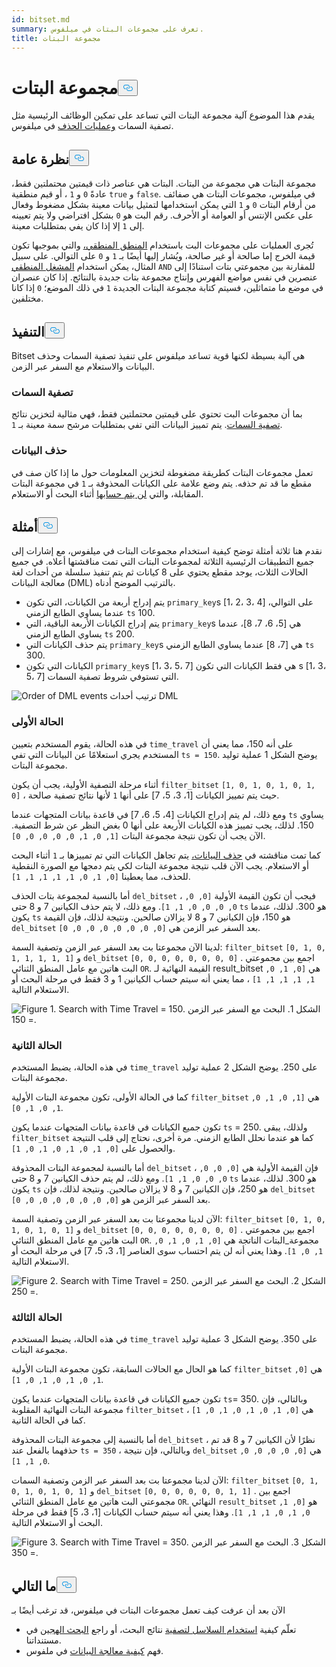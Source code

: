 ```yaml
---
id: bitset.md
summary: تعرف على مجموعات البتات في ميلفوس.
title: مجموعة البتات
---
```


<h1 id="Bitset" class="common-anchor-header">مجموعة البتات<button data-href="#Bitset" class="anchor-icon" translate="no">
      <svg translate="no"
        aria-hidden="true"
        focusable="false"
        height="20"
        version="1.1"
        viewBox="0 0 16 16"
        width="16"
      >
        <path
          fill="#0092E4"
          fill-rule="evenodd"
          d="M4 9h1v1H4c-1.5 0-3-1.69-3-3.5S2.55 3 4 3h4c1.45 0 3 1.69 3 3.5 0 1.41-.91 2.72-2 3.25V8.59c.58-.45 1-1.27 1-2.09C10 5.22 8.98 4 8 4H4c-.98 0-2 1.22-2 2.5S3 9 4 9zm9-3h-1v1h1c1 0 2 1.22 2 2.5S13.98 12 13 12H9c-.98 0-2-1.22-2-2.5 0-.83.42-1.64 1-2.09V6.25c-1.09.53-2 1.84-2 3.25C6 11.31 7.55 13 9 13h4c1.45 0 3-1.69 3-3.5S14.5 6 13 6z"
        ></path>
      </svg>
    </button></h1><p>يقدم هذا الموضوع آلية مجموعة البتات التي تساعد على تمكين الوظائف الرئيسية مثل تصفية السمات <a href="https://milvus.io/blog/2022-02-07-how-milvus-deletes-streaming-data-in-distributed-cluster.md">وعمليات الحذف</a> في ميلفوس.</p>
<h2 id="Overview" class="common-anchor-header">نظرة عامة<button data-href="#Overview" class="anchor-icon" translate="no">
      <svg translate="no"
        aria-hidden="true"
        focusable="false"
        height="20"
        version="1.1"
        viewBox="0 0 16 16"
        width="16"
      >
        <path
          fill="#0092E4"
          fill-rule="evenodd"
          d="M4 9h1v1H4c-1.5 0-3-1.69-3-3.5S2.55 3 4 3h4c1.45 0 3 1.69 3 3.5 0 1.41-.91 2.72-2 3.25V8.59c.58-.45 1-1.27 1-2.09C10 5.22 8.98 4 8 4H4c-.98 0-2 1.22-2 2.5S3 9 4 9zm9-3h-1v1h1c1 0 2 1.22 2 2.5S13.98 12 13 12H9c-.98 0-2-1.22-2-2.5 0-.83.42-1.64 1-2.09V6.25c-1.09.53-2 1.84-2 3.25C6 11.31 7.55 13 9 13h4c1.45 0 3-1.69 3-3.5S14.5 6 13 6z"
        ></path>
      </svg>
    </button></h2><p>مجموعة البتات هي مجموعة من البتات. البتات هي عناصر ذات قيمتين محتملتين فقط، عادةً <code translate="no">0</code> و <code translate="no">1</code> ، أو قيم منطقية <code translate="no">true</code> و <code translate="no">false</code>. في ميلفوس، مجموعات البتات هي صفائف من أرقام البتات <code translate="no">0</code> و <code translate="no">1</code> التي يمكن استخدامها لتمثيل بيانات معينة بشكل مضغوط وفعال على عكس الإنتس أو العوامة أو الأحرف. رقم البت هو <code translate="no">0</code> بشكل افتراضي ولا يتم تعيينه إلى <code translate="no">1</code> إلا إذا كان يفي بمتطلبات معينة.</p>
<p>تُجرى العمليات على مجموعات البت باستخدام <a href="/docs/ar/v2.5.x/boolean.md">المنطق المنطقي،</a> والتي بموجبها تكون قيمة الخرج إما صالحة أو غير صالحة، ويُشار إليها أيضًا بـ <code translate="no">1</code> و <code translate="no">0</code> على التوالي. على سبيل المثال، يمكن استخدام <a href="https://milvus.io/docs/v2.1.x/boolean.md#Logical-operators">المشغل المنطقي</a> <code translate="no">AND</code> للمقارنة بين مجموعتي بتات استنادًا إلى عنصرين في نفس مواضع الفهرس وإنتاج مجموعة بتات جديدة بالنتائج. إذا كان عنصران في موضع ما متماثلين، فسيتم كتابة مجموعة البتات الجديدة <code translate="no">1</code> في ذلك الموضع؛ <code translate="no">0</code> إذا كانا مختلفين.</p>
<h2 id="Implementation" class="common-anchor-header">التنفيذ<button data-href="#Implementation" class="anchor-icon" translate="no">
      <svg translate="no"
        aria-hidden="true"
        focusable="false"
        height="20"
        version="1.1"
        viewBox="0 0 16 16"
        width="16"
      >
        <path
          fill="#0092E4"
          fill-rule="evenodd"
          d="M4 9h1v1H4c-1.5 0-3-1.69-3-3.5S2.55 3 4 3h4c1.45 0 3 1.69 3 3.5 0 1.41-.91 2.72-2 3.25V8.59c.58-.45 1-1.27 1-2.09C10 5.22 8.98 4 8 4H4c-.98 0-2 1.22-2 2.5S3 9 4 9zm9-3h-1v1h1c1 0 2 1.22 2 2.5S13.98 12 13 12H9c-.98 0-2-1.22-2-2.5 0-.83.42-1.64 1-2.09V6.25c-1.09.53-2 1.84-2 3.25C6 11.31 7.55 13 9 13h4c1.45 0 3-1.69 3-3.5S14.5 6 13 6z"
        ></path>
      </svg>
    </button></h2><p>Bitset هي آلية بسيطة لكنها قوية تساعد ميلفوس على تنفيذ تصفية السمات وحذف البيانات والاستعلام مع السفر عبر الزمن.</p>
<h3 id="Attribute-filtering" class="common-anchor-header">تصفية السمات</h3><p>بما أن مجموعات البت تحتوي على قيمتين محتملتين فقط، فهي مثالية لتخزين نتائج <a href="https://milvus.io/docs/v2.1.x/hybridsearch.md">تصفية السمات</a>. يتم تمييز البيانات التي تفي بمتطلبات مرشح سمة معينة بـ <code translate="no">1</code>.</p>
<h3 id="Data-deletion" class="common-anchor-header">حذف البيانات</h3><p>تعمل مجموعات البتات كطريقة مضغوطة لتخزين المعلومات حول ما إذا كان صف في مقطع ما قد تم حذفه. يتم وضع علامة على الكيانات المحذوفة بـ <code translate="no">1</code> في مجموعة البتات المقابلة، والتي <a href="https://milvus.io/blog/deleting-data-in-milvus.md">لن يتم حسابها</a> أثناء البحث أو الاستعلام.</p>
<h2 id="Examples" class="common-anchor-header">أمثلة<button data-href="#Examples" class="anchor-icon" translate="no">
      <svg translate="no"
        aria-hidden="true"
        focusable="false"
        height="20"
        version="1.1"
        viewBox="0 0 16 16"
        width="16"
      >
        <path
          fill="#0092E4"
          fill-rule="evenodd"
          d="M4 9h1v1H4c-1.5 0-3-1.69-3-3.5S2.55 3 4 3h4c1.45 0 3 1.69 3 3.5 0 1.41-.91 2.72-2 3.25V8.59c.58-.45 1-1.27 1-2.09C10 5.22 8.98 4 8 4H4c-.98 0-2 1.22-2 2.5S3 9 4 9zm9-3h-1v1h1c1 0 2 1.22 2 2.5S13.98 12 13 12H9c-.98 0-2-1.22-2-2.5 0-.83.42-1.64 1-2.09V6.25c-1.09.53-2 1.84-2 3.25C6 11.31 7.55 13 9 13h4c1.45 0 3-1.69 3-3.5S14.5 6 13 6z"
        ></path>
      </svg>
    </button></h2><p>نقدم هنا ثلاثة أمثلة توضح كيفية استخدام مجموعات البتات في ميلفوس، مع إشارات إلى جميع التطبيقات الرئيسية الثلاثة لمجموعات البتات التي تمت مناقشتها أعلاه. في جميع الحالات الثلاث، يوجد مقطع يحتوي على 8 كيانات ثم يتم تنفيذ سلسلة من أحداث لغة معالجة البيانات (DML) بالترتيب الموضح أدناه.</p>
<ul>
<li>يتم إدراج أربعة من الكيانات، التي تكون <code translate="no">primary_key</code>s [1، 2، 3، 4] على التوالي، عندما يساوي الطابع الزمني <code translate="no">ts</code> 100.</li>
<li>يتم إدراج الكيانات الأربعة الباقية، التي <code translate="no">primary_key</code>s هي [5، 6، 7، 8]، عندما يساوي الطابع الزمني <code translate="no">ts</code> 200.</li>
<li>يتم حذف الكيانات التي <code translate="no">primary_key</code>s هي [7، 8] عندما يساوي الطابع الزمني <code translate="no">ts</code> 300.</li>
<li>الكيانات التي تكون <code translate="no">primary_key</code>s [1، 3، 5، 7] هي فقط الكيانات التي تكون s [1، 3، 5، 7] التي تستوفي شروط تصفية السمات.</li>
</ul>
<p>
  
   <span class="img-wrapper"> <img translate="no" src="/docs/v2.5.x/assets/bitset_0.svg" alt="Order of DML events" class="doc-image" id="order-of-dml-events" />
   </span> <span class="img-wrapper"> <span>ترتيب أحداث DML</span> </span></p>
<h3 id="Case-one" class="common-anchor-header">الحالة الأولى</h3><p>في هذه الحالة، يقوم المستخدم بتعيين <code translate="no">time_travel</code> على أنه 150، مما يعني أن المستخدم يجري استعلامًا عن البيانات التي تفي <code translate="no">ts = 150</code>. يوضح الشكل 1 عملية توليد مجموعة البتات.</p>
<p>أثناء مرحلة التصفية الأولية، يجب أن يكون <code translate="no">filter_bitset</code> <code translate="no">[1, 0, 1, 0, 1, 0, 1, 0]</code> ، حيث يتم تمييز الكيانات [1، 3، 5، 7] على أنها <code translate="no">1</code> لأنها نتائج تصفية صالحة.</p>
<p>ومع ذلك، لم يتم إدراج الكيانات [4، 5، 6، 7] في قاعدة بيانات المتجهات عندما <code translate="no">ts</code> يساوي 150. لذلك، يجب تمييز هذه الكيانات الأربعة على أنها 0 بغض النظر عن شرط التصفية. الآن يجب أن تكون نتيجة مجموعة البتات <code translate="no">[1, 0, 1, 0, 0, 0, 0, 0]</code>.</p>
<p>كما تمت مناقشته في <a href="#data-deletion">حذف البيانات،</a> يتم تجاهل الكيانات التي تم تمييزها بـ <code translate="no">1</code> أثناء البحث أو الاستعلام. يجب الآن قلب نتيجة مجموعة البتات لكي يتم دمجها مع الصورة النقطية للحذف، مما يعطينا <code translate="no">[0, 1, 0, 1, 1, 1, 1, 1]</code>.</p>
<p>أما بالنسبة لمجموعة بتات الحذف <code translate="no">del_bitset</code> ، فيجب أن تكون القيمة الأولية <code translate="no">[0, 0, 0, 0, 0, 0, 1, 1]</code>. ومع ذلك، لا يتم حذف الكيانين 7 و 8 حتى <code translate="no">ts</code> هو 300. لذلك، عندما يكون <code translate="no">ts</code> هو 150، فإن الكيانين 7 و 8 لا يزالان صالحين. ونتيجة لذلك، فإن القيمة <code translate="no">del_bitset</code> بعد السفر عبر الزمن هي <code translate="no">[0, 0, 0, 0, 0, 0, 0, 0]</code>.</p>
<p>لدينا الآن مجموعتا بت بعد السفر عبر الزمن وتصفية السمة: <code translate="no">filter_bitset</code> <code translate="no">[0, 1, 0, 1, 1, 1, 1, 1]</code> و <code translate="no">del_bitset</code> <code translate="no">[0, 0, 0, 0, 0, 0, 0, 0]</code> .  اجمع بين مجموعتي البت هاتين مع عامل المنطق الثنائي <code translate="no">OR</code>. القيمة النهائية لـ result_bitset هي <code translate="no">[0, 1, 0, 1, 1, 1, 1, 1]</code> ، مما يعني أنه سيتم حساب الكيانين 1 و 3 فقط في مرحلة البحث أو الاستعلام التالية.</p>
<p>
 <span class="img-wrapper">
   <img translate="no" src="/docs/v2.5.x/assets/bitset_1.jpg" alt="Figure 1. Search with Time Travel = 150." class="doc-image" id="figure-1.-search-with-time-travel-=-150." />
   <span>الشكل 1. البحث مع السفر عبر الزمن = 150</span>. </span></p>
<h3 id="Case-two" class="common-anchor-header">الحالة الثانية</h3><p>في هذه الحالة، يضبط المستخدم <code translate="no">time_travel</code> على 250. يوضح الشكل 2 عملية توليد مجموعة البتات.</p>
<p>كما في الحالة الأولى، تكون مجموعة البتات الأولية <code translate="no">filter_bitset</code> هي <code translate="no">[1, 0, 1, 0, 1, 0, 1, 0]</code>.</p>
<p>تكون جميع الكيانات في قاعدة بيانات المتجهات عندما يكون <code translate="no">ts</code> = 250. ولذلك، يبقى <code translate="no">filter_bitset</code> كما هو عندما نحلل الطابع الزمني. مرة أخرى، نحتاج إلى قلب النتيجة والحصول على <code translate="no">[0, 1, 0, 1, 0, 1, 0, 1]</code>.</p>
<p>أما بالنسبة لمجموعة البتات المحذوفة <code translate="no">del_bitset</code> ، فإن القيمة الأولية هي <code translate="no">[0, 0, 0, 0, 0, 0, 1, 1]</code>. ومع ذلك، لم يتم حذف الكيانين 7 و 8 حتى <code translate="no">ts</code> هو 300. لذلك، عندما يكون <code translate="no">ts</code> هو 250، فإن الكيانين 7 و 8 لا يزالان صالحين. ونتيجة لذلك، فإن <code translate="no">del_bitset</code> بعد السفر عبر الزمن هو <code translate="no">[0, 0, 0, 0, 0, 0, 0, 0]</code>.</p>
<p>الآن لدينا مجموعتا بت بعد السفر عبر الزمن وتصفية السمة: <code translate="no">filter_bitset</code> <code translate="no">[0, 1, 0, 1, 0, 1, 0, 1]</code> و <code translate="no">del_bitset</code> <code translate="no">[0, 0, 0, 0, 0, 0, 0, 0]</code> . اجمع بين مجموعتي البت هاتين مع عامل المنطق الثنائي <code translate="no">OR</code>. مجموعة_البتات الناتجة هي <code translate="no">[0, 1, 0, 1, 0, 1, 0, 1]</code>. وهذا يعني أنه لن يتم احتساب سوى العناصر [1، 3، 5، 7] في مرحلة البحث أو الاستعلام التالية.</p>
<p>
 <span class="img-wrapper">
   <img translate="no" src="/docs/v2.5.x/assets/bitset_2.jpg" alt="Figure 2. Search with Time Travel = 250." class="doc-image" id="figure-2.-search-with-time-travel-=-250." />
   <span>الشكل 2. البحث مع السفر عبر الزمن = 250</span>. </span></p>
<h3 id="Case-three" class="common-anchor-header">الحالة الثالثة</h3><p>في هذه الحالة، يضبط المستخدم <code translate="no">time_travel</code> على 350. يوضح الشكل 3 عملية توليد مجموعة البتات.</p>
<p>كما هو الحال مع الحالات السابقة، تكون مجموعة البتات الأولية <code translate="no">filter_bitset</code> هي <code translate="no">[0, 1, 0, 1, 0, 1, 0, 1]</code>.</p>
<p>تكون جميع الكيانات في قاعدة بيانات المتجهات عندما يكون <code translate="no">ts</code>= 350. وبالتالي، فإن مجموعة البتات النهائية المقلوبة <code translate="no">filter_bitset</code> هي <code translate="no">[0, 1, 0, 1, 0, 1, 0, 1]</code> ، كما في الحالة الثانية.</p>
<p>أما بالنسبة إلى مجموعة البتات المحذوفة <code translate="no">del_bitset</code> ، نظرًا لأن الكيانين 7 و 8 قد تم حذفهما بالفعل عند <code translate="no">ts = 350</code> ، وبالتالي، فإن نتيجة <code translate="no">del_bitset</code> هي <code translate="no">[0, 0, 0, 0, 0, 0, 1, 1]</code>.</p>
<p>الآن لدينا مجموعتا بت بعد السفر عبر الزمن وتصفية السمات: <code translate="no">filter_bitset</code> <code translate="no">[0, 1, 0, 1, 0, 1, 0, 1]</code> و <code translate="no">del_bitset</code> <code translate="no">[0, 0, 0, 0, 0, 0, 1, 1]</code> .  اجمع بين مجموعتي البت هاتين مع عامل المنطق الثنائي <code translate="no">OR</code>. النهائي <code translate="no">result_bitset</code> هو <code translate="no">[0, 1, 0, 1, 0, 1, 1, 1]</code>. وهذا يعني أنه سيتم حساب الكيانات [1، 3، 5] فقط في مرحلة البحث أو الاستعلام التالية.</p>
<p>
 <span class="img-wrapper">
   <img translate="no" src="/docs/v2.5.x/assets/bitset_3.jpg" alt="Figure 3. Search with Time Travel = 350." class="doc-image" id="figure-3.-search-with-time-travel-=-350." />
   <span>الشكل 3. البحث مع السفر عبر الزمن = 350</span>. </span></p>
<h2 id="Whats-next" class="common-anchor-header">ما التالي<button data-href="#Whats-next" class="anchor-icon" translate="no">
      <svg translate="no"
        aria-hidden="true"
        focusable="false"
        height="20"
        version="1.1"
        viewBox="0 0 16 16"
        width="16"
      >
        <path
          fill="#0092E4"
          fill-rule="evenodd"
          d="M4 9h1v1H4c-1.5 0-3-1.69-3-3.5S2.55 3 4 3h4c1.45 0 3 1.69 3 3.5 0 1.41-.91 2.72-2 3.25V8.59c.58-.45 1-1.27 1-2.09C10 5.22 8.98 4 8 4H4c-.98 0-2 1.22-2 2.5S3 9 4 9zm9-3h-1v1h1c1 0 2 1.22 2 2.5S13.98 12 13 12H9c-.98 0-2-1.22-2-2.5 0-.83.42-1.64 1-2.09V6.25c-1.09.53-2 1.84-2 3.25C6 11.31 7.55 13 9 13h4c1.45 0 3-1.69 3-3.5S14.5 6 13 6z"
        ></path>
      </svg>
    </button></h2><p>الآن بعد أن عرفت كيف تعمل مجموعات البتات في ميلفوس، قد ترغب أيضًا بـ</p>
<ul>
<li>تعلّم كيفية <a href="https://milvus.io/blog/2022-08-08-How-to-use-string-data-to-empower-your-similarity-search-applications.md">استخدام السلاسل لتصفية</a> نتائج البحث، أو راجع <a href="https://milvus.io/docs/hybridsearch.md">البحث الهجين</a> في مستنداتنا.</li>
<li>فهم <a href="https://milvus.io/docs/v2.1.x/data_processing.md">كيفية معالجة البيانات</a> في ملفوس.</li>
</ul>
